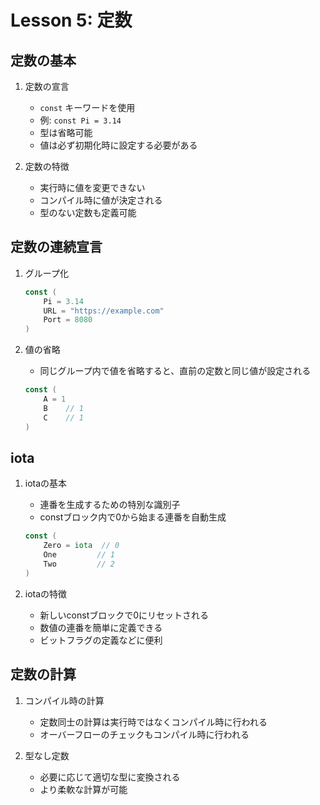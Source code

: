 # Lesson 5: 定数

## 定数の基本
1. 定数の宣言
   - `const` キーワードを使用
   - 例: `const Pi = 3.14`
   - 型は省略可能
   - 値は必ず初期化時に設定する必要がある

2. 定数の特徴
   - 実行時に値を変更できない
   - コンパイル時に値が決定される
   - 型のない定数も定義可能

## 定数の連続宣言
1. グループ化
   ```go
   const (
       Pi = 3.14
       URL = "https://example.com"
       Port = 8080
   )
   ```

2. 値の省略
   - 同じグループ内で値を省略すると、直前の定数と同じ値が設定される
   ```go
   const (
       A = 1
       B    // 1
       C    // 1
   )
   ```

## iota
1. iotaの基本
   - 連番を生成するための特別な識別子
   - constブロック内で0から始まる連番を自動生成
   ```go
   const (
       Zero = iota  // 0
       One         // 1
       Two         // 2
   )
   ```

2. iotaの特徴
   - 新しいconstブロックで0にリセットされる
   - 数値の連番を簡単に定義できる
   - ビットフラグの定義などに便利

## 定数の計算
1. コンパイル時の計算
   - 定数同士の計算は実行時ではなくコンパイル時に行われる
   - オーバーフローのチェックもコンパイル時に行われる

2. 型なし定数
   - 必要に応じて適切な型に変換される
   - より柔軟な計算が可能
